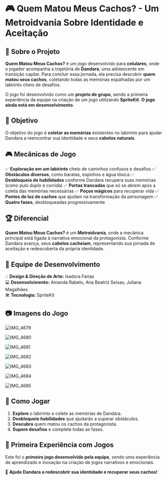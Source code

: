 # 🎮 Quem Matou Meus Cachos? - Um Metroidvania Sobre Identidade e Aceitação


## 📌 Sobre o Projeto
**Quem Matou Meus Cachos?** é um jogo desenvolvido para **celulares**, onde o jogador acompanha a trajetória de **Dandara**, uma adolescente em transição capilar. Para concluir essa jornada, ela precisa descobrir **quem matou seus cachos**, coletando todas as memórias espalhadas por um labirinto cheio de desafios.

O jogo foi desenvolvido como um **projeto de grupo**, sendo a primeira experiência da equipe na criação de um jogo utilizando **SpriteKit**. **O jogo ainda está em desenvolvimento.**

## 🎯 Objetivo
O objetivo do jogo é **coletar as memórias** existentes no labirinto para ajudar Dandara a reencontrar sua identidade e seus **cabelos naturais**.

## 🎮 Mecânicas de Jogo
✅ **Exploração em um labirinto** cheio de caminhos confusos e desafios
✅ **Obstáculos diversos**, como baratas, espinhos e água tóxica
✅ **Desbloqueio de habilidades** conforme Dandara recupera suas memórias (como pulo duplo e corrida)
✅ **Portas trancadas** que só se abrem após a coleta das memórias necessárias
✅ **Poços mágicos** para recuperar vida
✅ **Pontos de luz de cachos** que ajudam na transformação da personagem
✅ **Quatro fases**, desbloqueadas progressivamente

## 🏆 Diferencial
**Quem Matou Meus Cachos?** é um **Metroidvania**, onde a mecânica principal está ligada à narrativa emocional da protagonista. Conforme Dandara avança, seus **cabelos cacheiam**, representando sua jornada de aceitação e redescoberta da própria identidade.

## 👥 Equipe de Desenvolvimento
💡 **Design & Direção de Arte:** Isadora Farias  
💻 **Desenvolvimento:** Amanda Rabelo, Ana Beatriz Seixas, Juliana Magalhães  
🛠️ **Tecnologia:** SpriteKit

## 📷 Imagens do Jogo
![IMG_4679](https://github.com/user-attachments/assets/ab27ec20-89af-4a45-8586-51dc6a17aa11)

![IMG_4680](https://github.com/user-attachments/assets/26262f20-a08c-48d7-bf41-65b81b3c2ccc)

![IMG_4681](https://github.com/user-attachments/assets/05c99442-8510-48fa-9c9e-41efd531ed9a)

![IMG_4682](https://github.com/user-attachments/assets/84f513a5-3458-48b5-9f02-ebfc69586c72)

![IMG_4683](https://github.com/user-attachments/assets/199f2c33-52e5-41a1-a062-44daab626d16)


![IMG_4684](https://github.com/user-attachments/assets/617e9cb5-288d-4a9e-a30a-d8aa59073f19)


![IMG_4685](https://github.com/user-attachments/assets/aa014320-c337-4050-95b5-0b879aabb1f6)


## 📱 Como Jogar
1. **Explore** o labirinto e colete as memórias de Dandara.
2. **Desbloqueie habilidades** que ajudarão a superar obstáculos.
3. **Descubra** quem matou os cachos da protagonista.
4. **Supere desafios** e complete todas as fases.

## 🚀 Primeira Experiência com Jogos
Este foi o **primeiro jogo desenvolvido pela equipe**, sendo uma experiência de aprendizado e inovação na criação de jogos narrativos e emocionais.

🌟 **Ajude Dandara a redescobrir sua identidade e recuperar seus cachos!**
